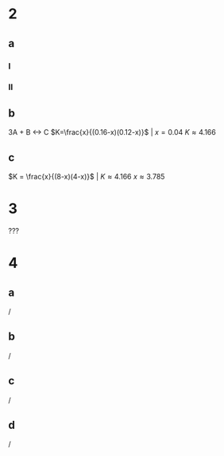 # 2
## a
### I

### II

## b
3A + B <-> C
$K=\frac{x}{(0.16-x)(0.12-x)}$ $|\text{ }x=0.04$
$K \approx 4.166$

## c
$K = \frac{x}{(8-x)(4-x)}$ $|\text{ }K\approx4.166$
$x \approx 3.785$

# 3
???

# 4
## a
/

## b
/

## c
/

## d
/
